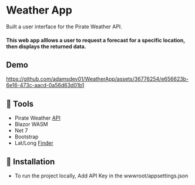 # Weather App
Built a user interface for the Pirate Weather API.
#### This web app alllows a user to request a forecast for a specific location, then displays the returned data.
## Demo 

https://github.com/adamsdev01/WeatherApp/assets/36776254/e656623b-6e16-473c-aacd-0a56d63d01b1

## 🧰 Tools
  - Pirate Weather [API](http://pirateweather.net/en/latest/API/)
  - Blazor WASM
  - Net 7
  - Bootstrap
  - Lat/Long [Finder](https://www.latlong.net/)

## 🔑 Installation
  - To run the project locally, Add API Key in the wwwroot/appsettings.json
